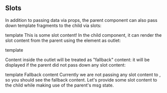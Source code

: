 ## Slots

In addition to passing data via props, the parent component can also pass down template fragments to the child via slots:

template
<ChildComp>
  This is some slot content!
</ChildComp>
In the child component, it can render the slot content from the parent using the <slot> element as outlet:

template
<!-- in child template -->
<slot/>
Content inside the <slot> outlet will be treated as "fallback" content: it will be displayed if the parent did not pass down any slot content:

template
<slot>Fallback content</slot>
Currently we are not passing any slot content to <ChildComp>, so you should see the fallback content. Let's provide some slot content to the child while making use of the parent's msg state.
